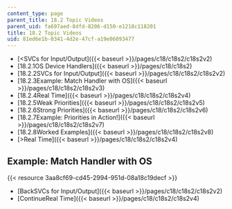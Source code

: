 ```yaml
---
content_type: page
parent_title: 18.2 Topic Videos
parent_uid: fa697aed-8dfd-8206-d150-e1218c118201
title: 18.2 Topic Videos
uid: 81ed6e1b-0341-4d2e-47cf-a19e06093477
---
```


*   [<SVCs for Input/Output]({{< baseurl >}}/pages/c18/c18s2/c18s2v2)
*   [18.2.1OS Device Handlers]({{< baseurl >}}/pages/c18/c18s2)
*   [18.2.2SVCs for Input/Output]({{< baseurl >}}/pages/c18/c18s2/c18s2v2)
*   [18.2.3Example: Match Handler with OS]({{< baseurl >}}/pages/c18/c18s2/c18s2v3)
*   [18.2.4Real Time]({{< baseurl >}}/pages/c18/c18s2/c18s2v4)
*   [18.2.5Weak Priorities]({{< baseurl >}}/pages/c18/c18s2/c18s2v5)
*   [18.2.6Strong Priorities]({{< baseurl >}}/pages/c18/c18s2/c18s2v6)
*   [18.2.7Example: Priorities in Action!]({{< baseurl >}}/pages/c18/c18s2/c18s2v7)
*   [18.2.8Worked Examples]({{< baseurl >}}/pages/c18/c18s2/c18s2v8)
*   [\>Real Time]({{< baseurl >}}/pages/c18/c18s2/c18s2v4)

Example: Match Handler with OS
------------------------------

{{< resource 3aa8cf69-cd45-2994-951d-08a18c19decf >}}

*   [BackSVCs for Input/Output]({{< baseurl >}}/pages/c18/c18s2/c18s2v2)
*   [ContinueReal Time]({{< baseurl >}}/pages/c18/c18s2/c18s2v4)